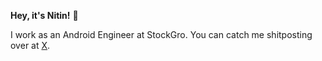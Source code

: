 **Hey, it's Nitin!** 👋 

I work as an Android Engineer at StockGro. You can catch me shitposting over at [X](https://twitter.com/nitinarchive).
